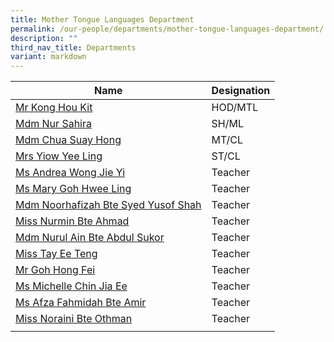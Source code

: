 ```yaml
---
title: Mother Tongue Languages Department
permalink: /our-people/departments/mother-tongue-languages-department/
description: ""
third_nav_title: Departments
variant: markdown
---
```

| Name| Designation |
| -------- | -------- |
|[Mr Kong Hou Kit](mailto:kong_hou_kit@schools.gov.sg)|HOD/MTL
|[Mdm Nur Sahira](mailto:nur_sahira_ramlee@schools.gov.sg)|SH/ML
|[Mdm Chua Suay Hong](mailto:nur_sahira_ramlee@schools.gov.sg)|MT/CL
|[Mrs Yiow Yee Ling](mailto:yap_yee_ling@schools.gov.sg)|ST/CL
|[Ms Andrea Wong Jie Yi](mailto:wong_jie_yi_andrea@schools.gov.sg)|Teacher
|[Ms Mary Goh Hwee Ling](mailto:goh_hwee_ling_mary@schools.gov.sg)|Teacher
|[Mdm Noorhafizah Bte Syed Yusof Shah](mailto:noorhafizah_syed_yusof_sha@schools.gov.sg)|Teacher
|[Miss Nurmin Bte Ahmad](mailto:nurmin_ahmad@schools.gov.sg)|Teacher
|[Mdm Nurul Ain Bte Abdul Sukor](mailto:nurul_ain_ab_sukor@schools.gov.sg)|Teacher
|[Miss Tay Ee Teng](mailto:tay_ee_teng@schools.gov.sg)|Teacher
|[Mr Goh Hong Fei](mailto:goh_hong_fei@schools.gov.sg)|Teacher
|[Ms Michelle Chin Jia Ee](mailto:Michelle_Chin_Jia_Ee@schools.gov.sg)|Teacher
|[Ms Afza Fahmidah Bte Amir](mailto:Afza_Fahmidah_Amir@schools.gov.sg)|Teacher
|[Miss Noraini Bte Othman](mailto:nooraini_othman@schools.gov.sg)|Teacher
||